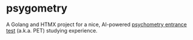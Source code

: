 # psygometry

A Golang and HTMX project for a nice, AI-powered [psychometry entrance test](https://en.wikipedia.org/wiki/Psychometric_Entrance_Test) (a.k.a. PET) studying experience.
